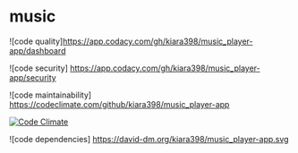 # music
![code quality]https://app.codacy.com/gh/kiara398/music_player-app/dashboard 

![code security] https://app.codacy.com/gh/kiara398/music_player-app/security

![code maintainability] https://codeclimate.com/github/kiara398/music_player-app

[![Code Climate](https://codeclimate.com/github/kiara398/music_player-app.png)](https://codeclimate.com/github/kiara398/music_player-app)

![code dependencies] https://david-dm.org/kiara398/music_player-app.svg
